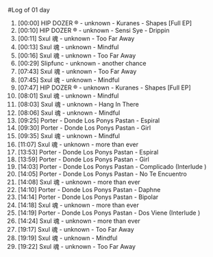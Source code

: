 #Log of 01 day

1. [00:00] HIP DOZER ® - unknown - Kuranes - Shapes [Full EP]
1. [00:10] HIP DOZER ® - unknown - Sensi Sye - Drippin
1. [00:11] Sxul 魂 - unknown - Too Far Away
1. [00:13] Sxul 魂 - unknown - Mindful
1. [00:16] Sxul 魂 - unknown - Too Far Away
1. [00:29] Slipfunc - unknown - another chance
1. [07:43] Sxul 魂 - unknown - Too Far Away
1. [07:45] Sxul 魂 - unknown - Mindful
1. [07:47] HIP DOZER ® - unknown - Kuranes - Shapes [Full EP]
1. [08:01] Sxul 魂 - unknown - Mindful
1. [08:03] Sxul 魂 - unknown - Hang In There
1. [08:06] Sxul 魂 - unknown - Mindful
1. [09:25] Porter - Donde Los Ponys Pastan - Espiral
1. [09:30] Porter - Donde Los Ponys Pastan - Girl
1. [09:35] Sxul 魂 - unknown - Mindful
1. [11:07] Sxul 魂 - unknown - more than ever
1. [13:53] Porter - Donde Los Ponys Pastan - Espiral
1. [13:59] Porter - Donde Los Ponys Pastan - Girl
1. [14:03] Porter - Donde Los Ponys Pastan - Complicado (Interlude )
1. [14:05] Porter - Donde Los Ponys Pastan - No Te Encuentro
1. [14:08] Sxul 魂 - unknown - more than ever
1. [14:10] Porter - Donde Los Ponys Pastan - Daphne
1. [14:14] Porter - Donde Los Ponys Pastan - Bipolar
1. [14:18] Sxul 魂 - unknown - more than ever
1. [14:19] Porter - Donde Los Ponys Pastan - Dos Viene (Interlude )
1. [14:24] Sxul 魂 - unknown - more than ever
1. [19:17] Sxul 魂 - unknown - Too Far Away
1. [19:19] Sxul 魂 - unknown - Mindful
1. [19:22] Sxul 魂 - unknown - Too Far Away
